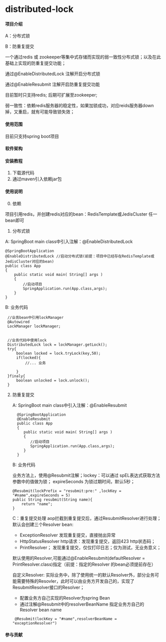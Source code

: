 # distributed-lock

#### 项目介绍
A：分布式锁

B：防重复提交

一个通过redis 或 zookeeper等集中式存储而实现的弱一致性分布式锁；以及在此基础上实现的防重复提交功能；

通过@EnableDistributedLock 注解开启分布式锁

通过@EnableResubmit 注解开启防重复提交功能

目前暂时只支持redis; 后期可扩展至zookeeper; 


弱一致性：依赖redis服务器的稳定性，如果加锁成功，对应reids服务器down掉，又重启，就有可能导致锁失效；

####  使用范围
目前只支持spring boot项目


#### 软件架构



#### 安装教程

1. 下载源代码
2. 通过maven引入依赖jar包


#### 使用说明

0. 依赖

  项目引用redis，并创建redis对应的bean：RedisTemplate或JedisCluster 任一bean即可

1. 分布式锁

A: SpringBoot main class中引入注解：@EnableDistributedLock
```
@SpringBootApplication 
@EnableDistributedLock //启动分布式锁(前提：项目中已经存在RedisTemplate或JedisCluster对应的bean)
public class App
{
    public static void main( String[] args )
    {
        //启动项目
        SpringApplication.run(App.class,args);
    }
}
```

B: 业务代码
   ```
    //业务bean中引用lockManager
    @Autowired
    LockManager lockManager;
    
    
    //业务代码中使用lock
    DistributedLock lock = lockManager.getLock();
    try{
        boolean locked = lock.tryLock(key,50);
        if(locked){
            //... 业务

        }
    }finaly{
        boolean unlocked = lock.unlock();
    }
   ```

2. 防重复提交

    A: SpringBoot main class中引入注解：@EnableResubmit
    ```
      @SpringBootApplication
      @EnableResubmit
      public class App
      {
         public static void main( String[] args )
         {
            //启动项目
            SpringApplication.run(App.class,args);
         }
      }
    ```
    B: 业务代码

    业务方法上，使用@Resubmit注解；lockey：可以通过 spEL表达式获取方法参数中的值做为锁；
    expireSeconds 为锁过期时间，默认5秒；
    ```
    @Resubmit(lockPrefix = "resubmit:pre:" ,lockKey = "#name",expireSeconds = 5)
    public String resubmit(String name){
        return "name";
    }
    ```

   C：重复提交处理
     aop拦截到重复提交后，通过ResubmitResolver进行处理；
     默认会创建三个Resolver bean:
     - ExceptionResolver
       发现重复提交，直接抛出异常
     - HttpStatusResolver
       http请求：发现重复提交，返回423 http状态码；
     - PrintResolver；
       发现重复提交，仅仅打印日志；仅为测试，无业务意义；

     默认使用的Resolver,可能通过@EnableResubmit(defaultResolver = PrintResolver.class)指定（前提：指定的Resolver 的bean必须提前存在）
    
     自定义Resolver:
     实际业务中，除了使用统一的默认Resolver外，部分业务可能需要特殊的Resovler，此时可以由业务方开发自己的，实现了ResubmitResolver接口的Resolver；
     - 配置业务方自己实现的Resolver为spring Bean
     - 通过注解@Resubmit中的resolverBeanName 指定业务方自己的Resolver bean name
     ```
      @Resubmit(lockKey = "#name",resolverBeanName = "exceptionResolver") 
     ```

#### 参与贡献

